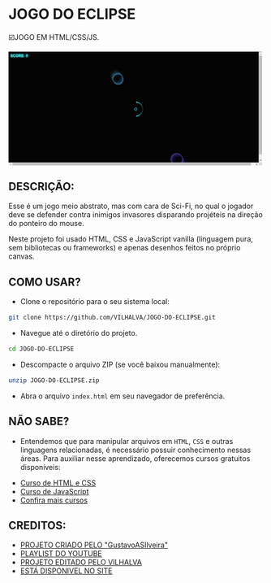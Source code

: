# JOGO DO ECLIPSE
☑️JOGO EM HTML/CSS/JS.

<img src="FOTO.png" align="center" width="500"> <br> 

## DESCRIÇÃO:
Esse é um jogo meio abstrato, mas com cara de Sci-Fi, no qual o jogador deve se defender contra inimigos invasores disparando projéteis na direção do ponteiro do mouse.

Neste projeto foi usado HTML, CSS e JavaScript vanilla (linguagem pura, sem bibliotecas ou frameworks) e apenas desenhos feitos no próprio canvas.

## COMO USAR?
* Clone o repositório para o seu sistema local:

```bash
git clone https://github.com/VILHALVA/JOGO-DO-ECLIPSE.git
```

* Navegue até o diretório do projeto.

```bash
cd JOGO-DO-ECLIPSE
```

* Descompacte o arquivo ZIP (se você baixou manualmente):

```bash
unzip JOGO-DO-ECLIPSE.zip
```
* Abra o arquivo `index.html` em seu navegador de preferência.

## NÃO SABE?
- Entendemos que para manipular arquivos em `HTML`, `CSS` e outras linguagens relacionadas, é necessário possuir conhecimento nessas áreas. Para auxiliar nesse aprendizado, oferecemos cursos gratuitos disponíveis:
* [Curso de HTML e CSS](https://github.com/VILHALVA/CURSO-DE-HTML-E-CSS)
* [Curso de JavaScript](https://github.com/VILHALVA/CURSO-DE-JAVASCRIPT)
* [Confira mais cursos](https://github.com/VILHALVA?tab=repositories&q=+topic:CURSO)

## CREDITOS:
- [PROJETO CRIADO PELO "GustavoASIlveira"](https://github.com/GustavoASIlveira/eclipse)
- [PLAYLIST DO YOUTUBE](https://www.youtube.com/playlist?list=PLclUTiUoLCbDHjxnd4FyliJuVeHS22pAK)
- [PROJETO EDITADO PELO VILHALVA](https://github.com/VILHALVA)
- [ESTÁ DISPONIVEL NO SITE](https://vilhalva.github.io/STYLER/STYLER.html)